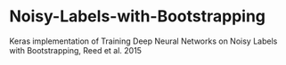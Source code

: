 # Noisy-Labels-with-Bootstrapping
Keras implementation of Training Deep Neural Networks on Noisy Labels with Bootstrapping, Reed et al. 2015
